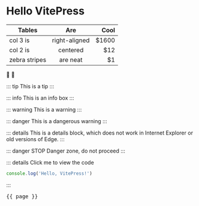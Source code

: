 # Hello VitePress

| Tables        | Are           | Cool  |
| ------------- |:-------------:| -----:|
| col 3 is      | right-aligned | $1600 |
| col 2 is      | centered      |   $12 |
| zebra stripes | are neat      |    $1 |

:tada: :100:

::: tip
This is a tip
:::

::: info
This is an info box
:::

::: warning
This is a warning
:::

::: danger
This is a dangerous warning
:::

::: details
This is a details block, which does not work in Internet Explorer or old versions of Edge.
:::

::: danger STOP
Danger zone, do not proceed
:::

::: details Click me to view the code

```js
console.log('Hello, VitePress!')
```

:::
<script setup>
import { useData } from 'vitepress'
const { page } = useData()
</script>

<pre>{{ page }}</pre>
